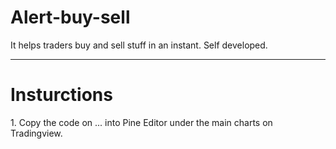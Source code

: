 # Alert-buy-sell
It helps traders buy and sell stuff in an instant. Self developed. 
***
<H1>Insturctions</H1>
<P1>1. Copy the code on ... into Pine Editor under the main charts on Tradingview.</P1>
